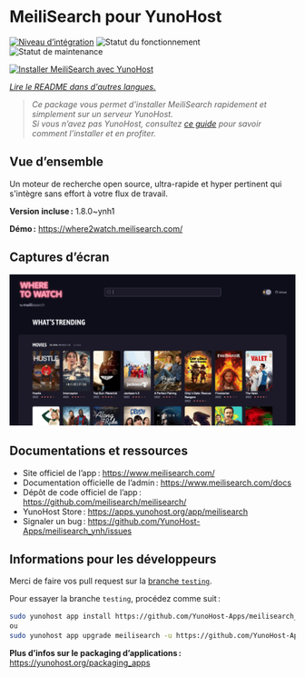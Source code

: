 <!--
Nota bene : ce README est automatiquement généré par <https://github.com/YunoHost/apps/tree/master/tools/readme_generator>
Il NE doit PAS être modifié à la main.
-->

# MeiliSearch pour YunoHost

[![Niveau d’intégration](https://dash.yunohost.org/integration/meilisearch.svg)](https://dash.yunohost.org/appci/app/meilisearch) ![Statut du fonctionnement](https://ci-apps.yunohost.org/ci/badges/meilisearch.status.svg) ![Statut de maintenance](https://ci-apps.yunohost.org/ci/badges/meilisearch.maintain.svg)

[![Installer MeiliSearch avec YunoHost](https://install-app.yunohost.org/install-with-yunohost.svg)](https://install-app.yunohost.org/?app=meilisearch)

*[Lire le README dans d'autres langues.](./ALL_README.md)*

> *Ce package vous permet d’installer MeiliSearch rapidement et simplement sur un serveur YunoHost.*  
> *Si vous n’avez pas YunoHost, consultez [ce guide](https://yunohost.org/install) pour savoir comment l’installer et en profiter.*

## Vue d’ensemble

Un moteur de recherche open source, ultra-rapide et hyper pertinent qui s'intègre sans effort à votre flux de travail.

**Version incluse :** 1.8.0~ynh1

**Démo :** <https://where2watch.meilisearch.com/>

## Captures d’écran

![Capture d’écran de MeiliSearch](./doc/screenshots/meilisearch.png)

## Documentations et ressources

- Site officiel de l’app : <https://www.meilisearch.com/>
- Documentation officielle de l’admin : <https://www.meilisearch.com/docs>
- Dépôt de code officiel de l’app : <https://github.com/meilisearch/meilisearch/>
- YunoHost Store : <https://apps.yunohost.org/app/meilisearch>
- Signaler un bug : <https://github.com/YunoHost-Apps/meilisearch_ynh/issues>

## Informations pour les développeurs

Merci de faire vos pull request sur la [branche `testing`](https://github.com/YunoHost-Apps/meilisearch_ynh/tree/testing).

Pour essayer la branche `testing`, procédez comme suit :

```bash
sudo yunohost app install https://github.com/YunoHost-Apps/meilisearch_ynh/tree/testing --debug
ou
sudo yunohost app upgrade meilisearch -u https://github.com/YunoHost-Apps/meilisearch_ynh/tree/testing --debug
```

**Plus d’infos sur le packaging d’applications :** <https://yunohost.org/packaging_apps>
